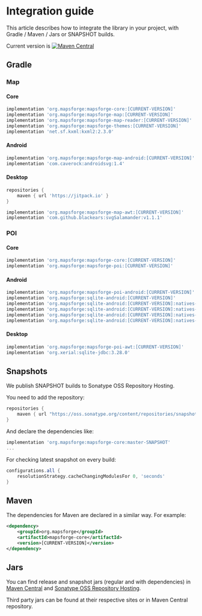# Integration guide

This article describes how to integrate the library in your project, with Gradle / Maven / Jars or SNAPSHOT builds.

Current version is [![Maven Central](https://img.shields.io/maven-central/v/org.mapsforge/mapsforge-core.svg)](https://search.maven.org/search?q=g:org.mapsforge)

## Gradle

### Map

#### Core
```groovy
implementation 'org.mapsforge:mapsforge-core:[CURRENT-VERSION]'
implementation 'org.mapsforge:mapsforge-map:[CURRENT-VERSION]'
implementation 'org.mapsforge:mapsforge-map-reader:[CURRENT-VERSION]'
implementation 'org.mapsforge:mapsforge-themes:[CURRENT-VERSION]'
implementation 'net.sf.kxml:kxml2:2.3.0'
```

#### Android
```groovy
implementation 'org.mapsforge:mapsforge-map-android:[CURRENT-VERSION]'
implementation 'com.caverock:androidsvg:1.4'
```

#### Desktop
```groovy
repositories {
    maven { url 'https://jitpack.io' }
}

implementation 'org.mapsforge:mapsforge-map-awt:[CURRENT-VERSION]'
implementation 'com.github.blackears:svgSalamander:v1.1.1'
```

### POI

#### Core
```groovy
implementation 'org.mapsforge:mapsforge-core:[CURRENT-VERSION]'
implementation 'org.mapsforge:mapsforge-poi:[CURRENT-VERSION]'
```

#### Android
```groovy
implementation 'org.mapsforge:mapsforge-poi-android:[CURRENT-VERSION]'
implementation 'org.mapsforge:sqlite-android:[CURRENT-VERSION]'
implementation 'org.mapsforge:sqlite-android:[CURRENT-VERSION]:natives-armeabi-v7a'
implementation 'org.mapsforge:sqlite-android:[CURRENT-VERSION]:natives-arm64-v8a'
implementation 'org.mapsforge:sqlite-android:[CURRENT-VERSION]:natives-x86'
implementation 'org.mapsforge:sqlite-android:[CURRENT-VERSION]:natives-x86_64'
```

#### Desktop
```groovy
implementation 'org.mapsforge:mapsforge-poi-awt:[CURRENT-VERSION]'
implementation 'org.xerial:sqlite-jdbc:3.28.0'
```

## Snapshots

We publish SNAPSHOT builds to Sonatype OSS Repository Hosting.

You need to add the repository:
```groovy
repositories {
    maven { url "https://oss.sonatype.org/content/repositories/snapshots/" }
}
```

And declare the dependencies like:
```groovy
implementation 'org.mapsforge:mapsforge-core:master-SNAPSHOT'
...
```

For checking latest snapshot on every build:
```groovy
configurations.all {
    resolutionStrategy.cacheChangingModulesFor 0, 'seconds'
}
```

## Maven

The dependencies for Maven are declared in a similar way. For example:

```xml
<dependency>
    <groupId>org.mapsforge</groupId>
    <artifactId>mapsforge-core</artifactId>
    <version>[CURRENT-VERSION]</version>
</dependency>
```

## Jars

You can find release and snapshot jars (regular and with dependencies) in [Maven Central](https://search.maven.org/search?q=g:org.mapsforge) and [Sonatype OSS Repository Hosting](https://oss.sonatype.org/content/repositories/snapshots/org/mapsforge/).

Third party jars can be found at their respective sites or in Maven Central repository.
